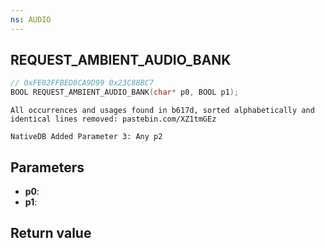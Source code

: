 ```yaml
---
ns: AUDIO
---
```

## REQUEST_AMBIENT_AUDIO_BANK

```c
// 0xFE02FFBED8CA9D99 0x23C88BC7
BOOL REQUEST_AMBIENT_AUDIO_BANK(char* p0, BOOL p1);
```

```
All occurrences and usages found in b617d, sorted alphabetically and identical lines removed: pastebin.com/XZ1tmGEz
```

```
NativeDB Added Parameter 3: Any p2
```

## Parameters
* **p0**: 
* **p1**: 

## Return value
